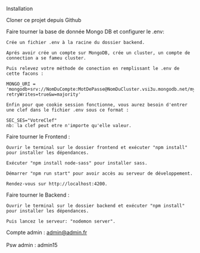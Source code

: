 Installation

Cloner ce projet depuis Github

Faire tourner la base de donnée Mongo DB et configurer le .env:

    Crée un fichier .env à la racine du dossier backend.

    Aprés avoir crée un compte sur MongoDB, crée un cluster, un compte de connection a se fameu cluster. 
    
    Puis relevez votre méthode de conection en remplissant le .env de cette facons :

    MONGO_URI = 'mongodb+srv://NomDuCompte:MotDePasse@NomDuCluster.vsi3u.mongodb.net/myFirstDatabase?retryWrites=true&w=majority'
    
    Enfin pour que cookie session fonctionne, vous aurez besoin d'entrer une clef dans le fichier .env sous ce format :

    SEC_SES="VotreClef"
    nb: la clef peut etre n'importe qu'elle valeur.

    
    
Faire tourner le Frontend :

    Ouvrir le terminal sur le dossier frontend et exécuter "npm install" pour installer les dépendances.
    
    Exécuter "npm install node-sass" pour installer sass.
    
    Démarrer "npm run start" pour avoir accès au serveur de développement.
    
    Rendez-vous sur http://localhost:4200.
    
Faire tourner le Backend :

    Ouvrir le terminal sur le dossier backend et exécuter "npm install" pour installer les dépendances.
    
    Puis lancez le serveur: "nodemon server".


Compte admin : admin@admin.fr
</br>
</br>
Psw admin : admin15
</br>
</br>

